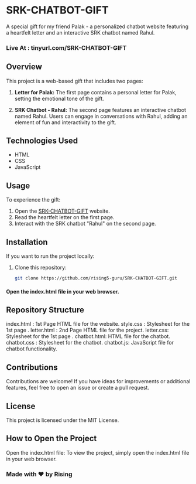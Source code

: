 # SRK-CHATBOT-GIFT

A special gift for my friend Palak - a personalized chatbot website featuring a heartfelt letter and an interactive SRK chatbot named Rahul.

 ### Live At : tinyurl.com/SRK-CHATBOT-GIFT

## Overview

This project is a web-based gift that includes two pages:

1. **Letter for Palak:** The first page contains a personal letter for Palak, setting the emotional tone of the gift.

2. **SRK Chatbot - Rahul:** The second page features an interactive chatbot named Rahul. Users can engage in conversations with Rahul, adding an element of fun and interactivity to the gift.

## Technologies Used

- HTML
- CSS
- JavaScript

## Usage

To experience the gift:
1. Open the [SRK-CHATBOT-GIFT](https://rising5-guru.github.io/SRK-CHATBOT-GIFT/) website.
2. Read the heartfelt letter on the first page.
3. Interact with the SRK chatbot "Rahul" on the second page.

## Installation

If you want to run the project locally:

1. Clone this repository:
   ```bash
   git clone https://github.com/rising5-guru/SRK-CHATBOT-GIFT.git
   
 #### Open the index.html file in your web browser.
## Repository Structure

index.html : 1st Page HTML file for the website.
style.css : Stylesheet for the 1st page .
letter.html : 2nd Page HTML file for the project.
letter.css: Stylesheet for the 1st page .
chatbot.html: HTML file for the chatbot.
chatbot.css : Stylesheet for the chatbot.
chatbot.js: JavaScript file for chatbot functionality.

## Contributions

Contributions are welcome! If you have ideas for improvements or additional features, feel free to open an issue or create a pull request.

## License
This project is licensed under the MIT License.

## How to Open the Project
Open the index.html file: To view the project, simply open the index.html file in your web browser.

### Made with ❤️ by Rising


